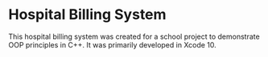# Hospital Billing System
This hospital billing system was created for a school project to demonstrate OOP principles in C++. It was primarily developed in Xcode 10. 
